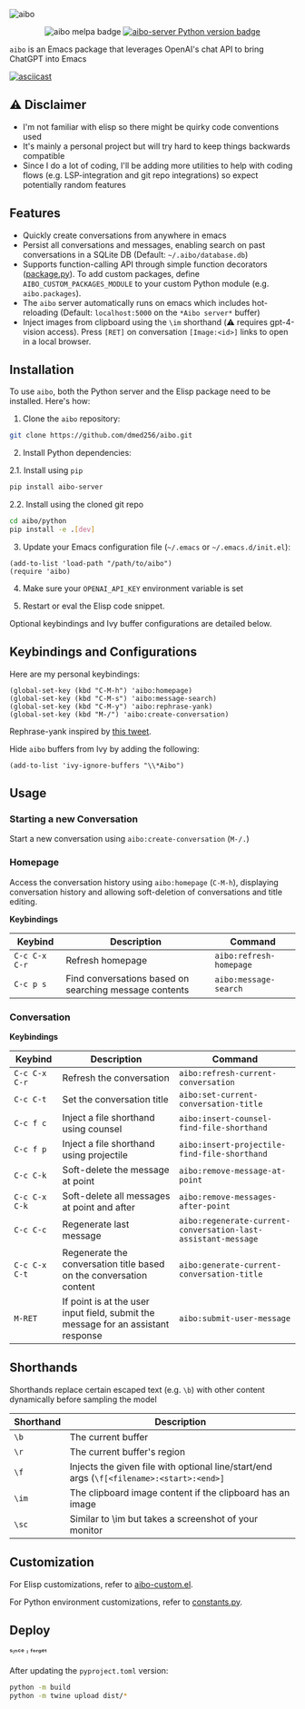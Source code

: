 ![aibo](https://github.com/dmed256/aibo/assets/1812355/f89fb0b7-c6ad-4318-835f-a7fe16062272)

<p align="center">
  <img alt="aibo melpa badge" src="https://img.shields.io/badge/melpa-TODO-blue">
  <a href="https://pypi.org/project/aibo-server/"><img alt="aibo-server Python version badge" src="https://img.shields.io/pypi/v/aibo-server"></a>
</p>

`aibo` is an Emacs package that leverages OpenAI's chat API to bring ChatGPT into Emacs

[![asciicast](https://asciinema.org/a/612765.svg)](https://asciinema.org/a/612765)

## ⚠️  Disclaimer

- I'm not familiar with elisp so there might be quirky code conventions used
- It's mainly a personal project but will try hard to keep things backwards compatible
- Since I do a lot of coding, I'll be adding more utilities to help with coding flows (e.g. LSP-integration and git repo integrations) so expect potentially random features

## Features

- Quickly create conversations from anywhere in emacs
- Persist all conversations and messages, enabling search on past conversations in a SQLite DB (Default: `~/.aibo/database.db`)
- Supports function-calling API through simple function decorators ([package.py](https://github.com/dmed256/aibo/tree/main/python/aibo/core/package.py)). To add custom packages, define `AIBO_CUSTOM_PACKAGES_MODULE` to your custom Python module (e.g. `aibo.packages`).
- The `aibo` server automatically runs on emacs which includes hot-reloading (Default: `localhost:5000` on the `*Aibo server*` buffer)
- Inject images from clipboard using the `\im` shorthand (⚠️  requires gpt-4-vision access). Press `[RET]` on conversation `[Image:<id>]` links to open in a local browser.

## Installation

To use `aibo`, both the Python server and the Elisp package need to be installed. Here's how:

1. Clone the `aibo` repository:
```sh
git clone https://github.com/dmed256/aibo.git
```

2. Install Python dependencies:

2.1. Install using `pip`
```sh
pip install aibo-server
```

2.2. Install using the cloned git repo
```sh
cd aibo/python
pip install -e .[dev]
```

3. Update your Emacs configuration file (`~/.emacs` or `~/.emacs.d/init.el`):
```elisp
(add-to-list 'load-path "/path/to/aibo")
(require 'aibo)
```

4. Make sure your `OPENAI_API_KEY` environment variable is set

5. Restart or eval the Elisp code snippet.

Optional keybindings and Ivy buffer configurations are detailed below.

## Keybindings and Configurations

Here are my personal keybindings:
```elisp
(global-set-key (kbd "C-M-h") 'aibo:homepage)
(global-set-key (kbd "C-M-s") 'aibo:message-search)
(global-set-key (kbd "C-M-y") 'aibo:rephrase-yank)
(global-set-key (kbd "M-/") 'aibo:create-conversation)
```

Rephrase-yank inspired by [this tweet](https://twitter.com/johnschulman2/status/1744114169228771563).

Hide `aibo` buffers from Ivy by adding the following:
```elisp
(add-to-list 'ivy-ignore-buffers "\\*Aibo")
```

## Usage

### Starting a new Conversation

Start a new conversation using `aibo:create-conversation` (`M-/.`)

### Homepage

Access the conversation history using `aibo:homepage` (`C-M-h`), displaying conversation history and allowing soft-deletion of conversations and title editing.

**Keybindings**

| Keybind       | Description                                            | Command                 |
| ------------- | ------------------------------------------------------ | ----------------------- |
| `C-c C-x C-r` | Refresh homepage                                       | `aibo:refresh-homepage` |
| `C-c p s`     | Find conversations based on searching message contents | `aibo:message-search`   |

### Conversation

**Keybindings**

| Keybind         | Description                                                                       | Command                                                       |
| --------------- | --------------------------------------------------------------------------------- | ------------------------------------------------------------- |
| `C-c C-x C-r`   | Refresh the conversation                                                          | `aibo:refresh-current-conversation`                           |
| `C-c C-t`       | Set the conversation title                                                        | `aibo:set-current-conversation-title`                         |
| `C-c f c`       | Inject a file shorthand using counsel                                             | `aibo:insert-counsel-find-file-shorthand`                     |
| `C-c f p`       | Inject a file shorthand using projectile                                          | `aibo:insert-projectile-find-file-shorthand`                  |
| `C-c C-k`       | Soft-delete the message at point                                                  | `aibo:remove-message-at-point`                                |
| `C-c C-x C-k`   | Soft-delete all messages at point and after                                       | `aibo:remove-messages-after-point`                            |
| `C-c C-c`       | Regenerate last message                                                           | `aibo:regenerate-current-conversation-last-assistant-message` |
| `C-c C-x C-t`   | Regenerate the conversation title based on the conversation content               | `aibo:generate-current-conversation-title`                    |
| `M-RET`         | If point is at the user input field, submit the message for an assistant response | `aibo:submit-user-message`                                    |

## Shorthands

Shorthands replace certain escaped text (e.g. `\b`) with other content dynamically before sampling the model

| Shorthand | Description                                                                              |
| --------- | ---------------------------------------------------------------------------------------- |
| `\b`      | The current buffer                                                                       |
| `\r`      | The current buffer's region                                                              |
| `\f`      | Injects the given file with optional line/start/end args (`\f[<filename>:<start>:<end>]` |
| `\im`     | The clipboard image content if the clipboard has an image                                |
| `\sc`     | Similar to \im but takes a screenshot of your monitor                                    |

## Customization

For Elisp customizations, refer to [aibo-custom.el](https://github.com/dmed256/aibo/blob/main/elisp/aibo-custom.el).

For Python environment customizations, refer to [constants.py](https://github.com/dmed256/aibo/blob/main/python/aibo/common/constants.py).

## Deploy

ˢᶦⁿᶜᵉ ᶦ ᶠᵒʳᵍᵉᵗ

After updating the `pyproject.toml` version:

```bash
python -m build
python -m twine upload dist/*
```
